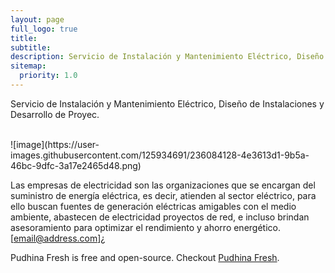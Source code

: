 ```yaml
---
layout: page
full_logo: true
title: 
subtitle: 
description: Servicio de Instalación y Mantenimiento Eléctrico, Diseño de Instalaciones y Desarrollo de Proyec.
sitemap:
  priority: 1.0
---
```

<p class="describe-text">Servicio de Instalación y Mantenimiento Eléctrico, Diseño de Instalaciones y Desarrollo de Proyec.</p>
<br>
![image](https://user-images.githubusercontent.com/125934691/236084128-4e3613d1-9b5a-46bc-9dfc-3a17e2465d48.png)


Las empresas de electricidad son las organizaciones que se encargan del suministro de energía eléctrica, es decir, atienden al sector eléctrico, para ello buscan fuentes de generación eléctricas amigables con el medio ambiente, abastecen de electricidad proyectos de red, e incluso brindan asesoramiento para optimizar el rendimiento y ahorro energético.  [email@address.com]¿

Pudhina Fresh is free and open-source. Checkout [Pudhina Fresh](https://github.com/ritijjain/pudhina-fresh).

<br>
<br>
<br>
<br>
<br>
<br>
<br>
